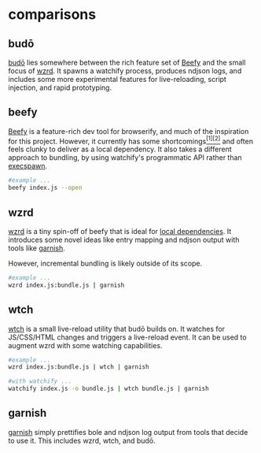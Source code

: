 # comparisons

## budō

[budō](https://github.com/mattdesl/budo) lies somewhere between the rich feature set of [Beefy](#beefy) and the small focus of [wzrd](#wzrd). It spawns a watchify process, produces ndjson logs, and includes some more experimental features for live-reloading, script injection, and rapid prototyping. 

## beefy

[Beefy](https://github.com/chrisdickinson/beefy) is a feature-rich dev tool for browserify, and much of the inspiration for this project. However, it currently has some shortcomings[<sup>[1]</sup>](https://github.com/chrisdickinson/beefy/issues/49)[<sup>[2]</sup>](https://github.com/chrisdickinson/beefy/issues/63) and often feels clunky to deliver as a local dependency. It also takes a different approach to bundling, by using watchify's programmatic API rather than [execspawn](https://www.npmjs.com/package/npm-execspawn). 

```sh
#example ...
beefy index.js --open
```

## wzrd

[wzrd](https://github.com/maxogden/wzrd) is a tiny spin-off of beefy that is ideal for [local dependencies](https://github.com/stackgl/learning-webgl-03/blob/db8f36a534b2a184924f8b890014ff3dd9a5b391/package.json#L6-L9). It introduces some novel ideas like entry mapping and ndjson output with tools like [garnish](https://github.com/mattdesl/garnish).

However, incremental bundling is likely outside of its scope.

```sh
#example ...
wzrd index.js:bundle.js | garnish
```

## wtch

[wtch](https://github.com/mattdesl/wtch) is a small live-reload utility that budō builds on. It watches for JS/CSS/HTML changes and triggers a live-reload event. It can be used to augment wzrd with some watching capabilities.

```sh
#example ...
wzrd index.js:bundle.js | wtch | garnish

#with watchify ...
watchify index.js -o bundle.js | wtch bundle.js | garnish
```

## garnish

[garnish](https://github.com/mattdesl/garnish) simply prettifies bole and ndjson log output from tools that decide to use it. This includes wzrd, wtch, and budō.